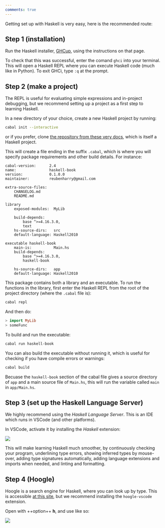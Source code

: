 ```yaml
---
comments: true
---
```


Getting set up with Haskell is very easy, here is the recommended route:

## Step 1 (installation)

Run the Haskell installer, [GHCup](https://www.haskell.org/ghcup/), using the instructions on that page.

To check that this was successful, enter the comand `ghci` into your terminal. This will open a Haskell REPL where you can execute Haskell code (much like in Python).  To exit GHCi, type `:q` at the prompt.


## Step 2 (make a project)

The REPL is useful for evaluating simple expressions and in-project debugging, but we recommend setting up a project as a first step to learning Haskell.

In a new directory of your choice, create a new Haskell project by running:

```bash
cabal init --interactive
```

or if you prefer, clone [the repository from these very docs](https://github.com/reubenharry/haskell-docs), which is itself a Haskell project.

This will create a file ending in the suffix `.cabal`, which is where you will specify package requirements and other build details. For instance:

```cabal
cabal-version:      2.4
name:               haskell-book
version:            0.1.0.0
maintainer:         reubenharry@gmail.com

extra-source-files:
    CHANGELOG.md
    README.md

library
    exposed-modules:  MyLib

    build-depends:    
        base ^>=4.16.3.0,
        text
    hs-source-dirs:   src
    default-language: Haskell2010

executable haskell-book
    main-is:          Main.hs
    build-depends:
        base ^>=4.16.3.0,
        haskell-book

    hs-source-dirs:   app
    default-language: Haskell2010
```

This package contains both a library and an executable.  To run the functions in the library, first enter the Haskell REPL from the root of the project directory (where the `.cabal` file is):

```bash
cabal repl
```

And then do:

```haskell
> import MyLib
> someFunc
```

To build and run the executable:

```bash
cabal run haskell-book
```

You can also build the executable without running it, which is useful for checking if you have compile errors or warnings:

```bash
cabal build
```

Becuase the `haskell-book` section of the cabal file gives a source directory of `app` and a main source file of `Main.hs`, this will run the variable called `main` in `app/Main.hs`.

## Step 3 (set up the Haskell Language Server)

We highly recommend using the *Haskell Language Server*. This is an IDE which runs in VSCode (and other platforms).

In VSCode, activate it by installing the *Haskell* extension:

![](/img/hls.png)

This will make learning Haskell much smoother, by continuously checking your program, underlining type errors, showing inferred types by mouse-over, adding type signatures automatically, adding language extensions and imports when needed, and linting and formatting.

## Step 4 (Hoogle)

Hoogle is a search engine for Haskell, where you can look up by type. This is accessible [at this site](https://hoogle.haskell.org/), but we recommend installing the `hoogle-vscode` extension. 

Open with ++option++ **h**, and use like so:

![](/img/hoogle.png)
